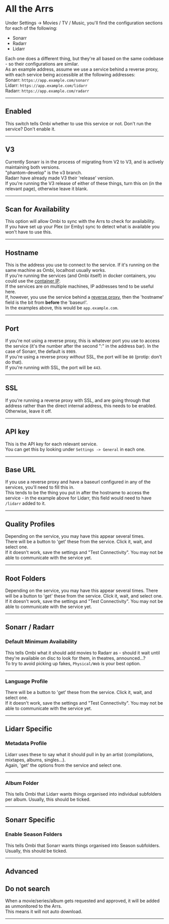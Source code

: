 # All the Arrs

Under Settings -> Movies / TV / Music, you'll find the configuration sections for each of the following:  

* Sonarr
* Radarr
* Lidarr

Each one does a different thing, but they're all based on the same codebase - so their configurations are similar.  
As an example address, assume we use a service behind a reverse proxy, with each service being accessible at the following addresses:  
Sonarr: `https://app.example.com/sonarr`  
Lidarr: `https://app.example.com/lidarr`  
Radarr: `https://app.example.com/radarr`  
***

## Enabled

This switch tells Ombi whether to use this service or not. Don't run the service? Don't enable it.  
***

## V3

Currently Sonarr is in the process of migrating from V2 to V3, and is actively maintaining both versions.  
"phantom-develop" is the v3 branch.  
Radarr have already made V3 their 'release' version.  
If you're running the V3 release of either of these things, turn this on (in the relevant page), otherwise leave it blank.  
***

## Scan for Availability

This option will allow Ombi to sync with the Arrs to check for availability.  
If you have set up your Plex (or Emby) sync to detect what is available you won't have to use this.  
***

## Hostname

This is the address you use to connect to the service. If it's running on the same machine as Ombi, localhost usually works.  
If you're running the services (and Ombi itself) in docker containers, you could use the [container IP](https://github.com/tidusjar/Ombi/wiki/Docker-Containers).  
If the services are on multiple machines, IP addresses tend to be useful here.  
If, however, you use the service behind a [reverse proxy](../reverse-proxy), then the 'hostname' field is the bit from __before__ the 'baseurl'.  
In the examples above, this would be `app.example.com`.
***

## Port

If you're not using a reverse proxy, this is whatever port you use to access the service (it's the number after the second ":" in the address bar). In the case of Sonarr, the default is `8989`.  
If you're using a reverse proxy *without* SSL, the port will be `80` (protip: don't do that).  
If you're running *with* SSL, the port will be `443`.  
***

## SSL

If you're running a reverse proxy with SSL, and are going through that address rather than the direct internal address, this needs to be enabled. Otherwise, leave it off.
***

## API key

This is the API key for each relevant service.  
You can get this by looking under `Settings -> General` in each one.
***

## Base URL

If you use a reverse proxy and have a baseurl configured in any of the services, you'll need to fill this in.  
This tends to be the thing you put in after the hostname to access the service - in the example above for Lidarr, this field would need to have `/lidarr` added to it.
***

## Quality Profiles

Depending on the service, you may have this appear several times.  
There will be a button to 'get' these from the service. Click it, wait, and select one.  
If it doesn't work, save the settings and "Test Connectivity". You may not be able to communicate with the service yet.
***

## Root Folders

Depending on the service, you may have this appear several times. There will be a button to 'get' these from the service. Click it, wait, and select one.  
If it doesn't work, save the settings and "Test Connectivity". You may not be able to communicate with the service yet.
***

## Sonarr / Radarr

### Default Minimum Availability

This tells Ombi what it should add movies to Radarr as - should it wait until they're available on disc to look for them, in theatres, announced...?  
To try to avoid picking up fakes, `Physical/Web` is your best option.
***

### Language Profile

There will be a button to 'get' these from the service. Click it, wait, and select one.  
If it doesn't work, save the settings and "Test Connectivity". You may not be able to communicate with the service yet.
***

## Lidarr Specific

### Metadata Profile

Lidarr uses these to say what it should pull in by an artist (compilations, mixtapes, albums, singles...).  
Again, 'get' the options from the service and select one.
***

### Album Folder

This tells Ombi that Lidarr wants things organised into individual subfolders per album. Usually, this should be ticked.
***

## Sonarr Specific

### Enable Season Folders

This tells Ombi that Sonarr wants things organised into Season subfolders. Usually, this should be ticked.
***

## Advanced

## Do not search

When a movie/series/album gets requested and approved, it will be added as unmonitored to the Arrs.  
This means it will not auto download.
***
